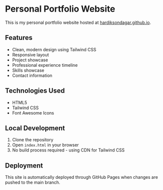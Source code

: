 # Personal Portfolio Website

This is my personal portfolio website hosted at [hardiksondagar.github.io](https://hardiksondagar.github.io).

## Features

- Clean, modern design using Tailwind CSS
- Responsive layout
- Project showcase
- Professional experience timeline
- Skills showcase
- Contact information

## Technologies Used

- HTML5
- Tailwind CSS
- Font Awesome Icons

## Local Development

1. Clone the repository
2. Open `index.html` in your browser
3. No build process required - using CDN for Tailwind CSS

## Deployment

This site is automatically deployed through GitHub Pages when changes are pushed to the main branch. 
